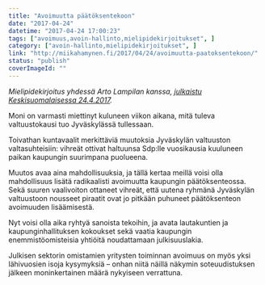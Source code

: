 ```yaml
---
title: "Avoimuutta päätöksentekoon"
date: "2017-04-24"
datetime: "2017-04-24 17:00:23"
tags: ["avoimuus,avoin-hallinto,mielipidekirjoitukset", ]
category: ["avoin-hallinto,mielipidekirjoitukset", ]
link: "http://miikahamynen.fi/2017/04/24/avoimuutta-paatoksentekoon/"
status: "publish"
coverImageId: ""
---
```


_Mielipidekirjoitus yhdessä Arto Lampilan kanssa, [julkaistu Keskisuomalaisessa 24.4.2017](http://www.ksml.fi/mielipide/mielipidekirjoitus/Avoimuutta-p%C3%A4%C3%A4t%C3%B6ksentekoon/973323)._

Moni on varmasti miettinyt kuluneen viikon aikana, mitä tuleva valtuustokausi tuo Jyväskylässä tullessaan.

Toivathan kuntavaalit merkittäviä muutoksia Jyväskylän valtuuston valtasuhteisiin: vihreät ottivat haltuunsa Sdp:lle vuosikausia kuuluneen paikan kaupungin suurimpana puolueena.

Muutos avaa aina mahdollisuuksia, ja tällä kertaa meillä voisi olla mahdollisuus lisätä radikaalisti avoimuutta kaupungin päätöksenteossa. Sekä suuren vaalivoiton ottaneet vihreät, että uutena ryhmänä Jyväskylän valtuustoon nousseet piraatit ovat jo pitkään puhuneet päätöksenteon avoimuuden lisäämisestä.

Nyt voisi olla aika ryhtyä sanoista tekoihin, ja avata lautakuntien ja kaupunginhallituksen kokoukset sekä vaatia kaupungin enemmistöomisteisia yhtiöitä noudattamaan julkisuuslakia.

Julkisen sektorin omistamien yritysten toiminnan avoimuus on myös yksi lähivuosien isoja kysymyksiä – onhan niitä näillä näkymin soteuudistuksen jälkeen moninkertainen määrä nykyiseen verrattuna.
